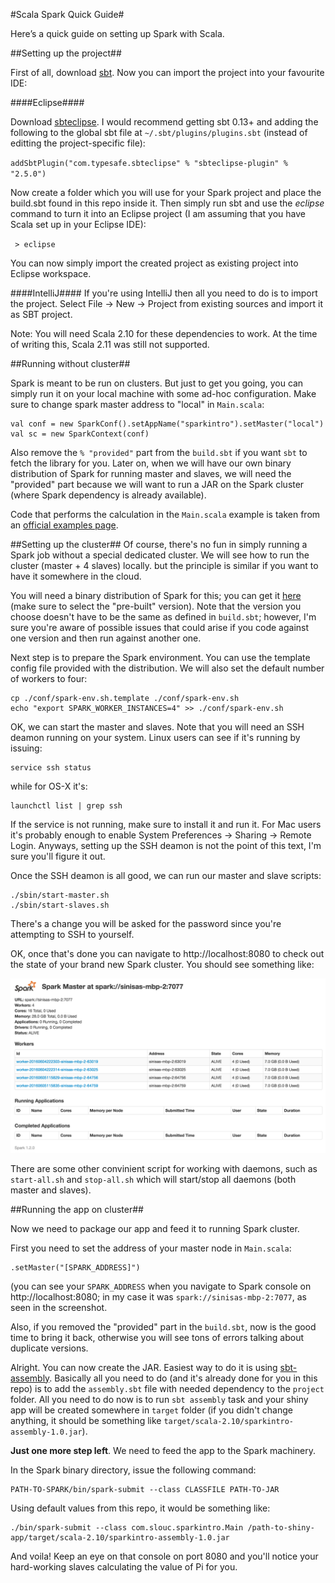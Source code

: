#Scala Spark Quick Guide#

Here’s a quick guide on setting up Spark with Scala.

##Setting up the project##

First of all, download [sbt](https://github.com/sbt/sbt). Now you can import the project into your favourite IDE:

####Eclipse####

Download [sbteclipse](https://github.com/typesafehub/sbteclipse). I would recommend getting sbt 0.13+ and adding the following to the global sbt file at `~/.sbt/plugins/plugins.sbt` (instead of editting the project-specific file): 

`addSbtPlugin("com.typesafe.sbteclipse" % "sbteclipse-plugin" % "2.5.0")`

Now create a folder which you will use for your Spark project and place the build.sbt found in this repo inside it. Then simply run sbt and use the *eclipse* command to turn it into an Eclipse project (I am assuming that you have Scala set up in your Eclipse IDE):

` > eclipse`

You can now simply import the created project as existing project into Eclipse workspace.

####IntelliJ####
If you're using IntelliJ then all you need to do is to import the project. Select File -> New -> Project from existing sources and import it as SBT project.

Note: You will need Scala 2.10 for these dependencies to work. At the time of writing this, Scala 2.11 was still not supported.

##Running without cluster##

Spark is meant to be run on clusters. But just to get you going, you can simply run it on your local machine with some ad-hoc configuration. Make sure to change spark master address to "local" in `Main.scala`:  

    val conf = new SparkConf().setAppName("sparkintro").setMaster("local")
    val sc = new SparkContext(conf)

Also remove the `% "provided"` part from the `build.sbt` if you want `sbt` to fetch the library for you. Later on, when we will have our own binary distribution of Spark for running master and slaves, we will need the "provided" part because we will want to run a JAR on the Spark cluster (where Spark dependency is already available).

Code that performs the calculation in the `Main.scala` example is taken from an [official examples page](https://spark.apache.org/examples.html).

##Setting up the cluster##
Of course, there's no fun in simply running a Spark job without a special dedicated cluster. We will see how to run the cluster (master + 4 slaves) locally. but the principle is similar if you want to have it somewhere in the cloud. 

You will need a binary distribution of Spark for this; you can get it [here](http://spark.apache.org/downloads.html) (make sure to select the "pre-built" version). Note that the version you choose doesn't have to be the same as defined in `build.sbt`; however, I'm sure you're aware of possible issues that could arise if you code against one version and then run against another one. 
  
Next step is to prepare the Spark environment. You can use the template config file provided with the distribution. We will also set the default number of workers to four:

    cp ./conf/spark-env.sh.template ./conf/spark-env.sh 
    echo "export SPARK_WORKER_INSTANCES=4" >> ./conf/spark-env.sh
  
OK, we can start the master and slaves. Note that you will need an SSH deamon running on your system. Linux users can see if it's running by issuing:

    service ssh status
    
while for OS-X it's:

    launchctl list | grep ssh
    
If the service is not running, make sure to install it and run it. For Mac users it's probably enough to enable System Preferences -> Sharing -> Remote Login. Anyways, setting up the SSH deamon is not the point of this text, I'm sure you'll figure it out.

Once the SSH deamon is all good, we can run our master and slave scripts:

    ./sbin/start-master.sh
    ./sbin/start-slaves.sh
    
There's a change you will be asked for the password since you're attempting to SSH to yourself. 

OK, once that's done you can navigate to http://localhost:8080 to check out the state of your brand new Spark cluster. You should see something like:

![Screenshot](./images/screenshot.png)

There are some other convinient script for working with daemons, such as `start-all.sh` and `stop-all.sh` which will start/stop all daemons (both master and slaves).

##Running the app on cluster##

Now we need to package our app and feed it to running Spark cluster. 

First you need to set the address of your master node in `Main.scala`: 

    .setMaster("[SPARK_ADDRESS]")
    
(you can see your `SPARK_ADDRESS` when you navigate to Spark console on http://localhost:8080; in my case it was `spark://sinisas-mbp-2:7077`, as seen in the screenshot. 

Also, if you removed the "provided" part in the `build.sbt`, now is the good time to bring it back, otherwise you will see tons of errors talking about duplicate versions.

Alright. You can now create the JAR. Easiest way to do it is using [sbt-assembly](https://github.com/sbt/sbt-assembly). Basically all you need to do (and it's already done for you in this repo) is to add the `assembly.sbt` file with needed dependency to the `project` folder. All you need to do now is to run `sbt assembly` task and your shiny app will be created somewhere in `target` folder (if you didn't change anything, it should be something like `target/scala-2.10/sparkintro-assembly-1.0.jar`).

**Just one more step left**. We need to feed the app to the Spark machinery.

In the Spark binary directory, issue the following command:

    PATH-TO-SPARK/bin/spark-submit --class CLASSFILE PATH-TO-JAR
    
Using default values from this repo, it would be something like:

    ./bin/spark-submit --class com.slouc.sparkintro.Main /path-to-shiny-app/target/scala-2.10/sparkintro-assembly-1.0.jar 

And voila! Keep an eye on that console on port 8080 and you'll notice your hard-working slaves calculating the value of Pi for you.


